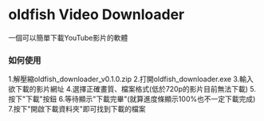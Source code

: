 # oldfish Video Downloader
一個可以簡單下載YouTube影片的軟體

### 如何使用
1.解壓縮oldfish_downloader_v0.1.0.zip
2.打開oldfish_downloader.exe
3.輸入欲下載的影片網址
4.選擇正確畫質、檔案格式(低於720p的影片目前無法下載)
5.按下"下載"按鈕
6.等待顯示"下載完畢"(就算進度條顯示100%也不一定下載完成)
7.按下"開啟下載資料夾"即可找到下載的檔案



